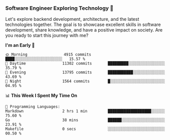 ### Software Engineer Exploring Technology 🚀 

Let's explore backend development, architecture, and the latest technologies together. The goal is to showcase excellent skills in software development, share knowledge, and have a positive impact on society. Are you ready to start this journey with me?

<!--START_SECTION:waka-->
**I'm an Early 🐤** 

```text
🌞 Morning                4915 commits        ████░░░░░░░░░░░░░░░░░░░░░   15.57 % 
🌆 Daytime                11302 commits       █████████░░░░░░░░░░░░░░░░   35.79 % 
🌃 Evening                13795 commits       ███████████░░░░░░░░░░░░░░   43.69 % 
🌙 Night                  1564 commits        █░░░░░░░░░░░░░░░░░░░░░░░░   04.95 % 
```


📊 **This Week I Spent My Time On** 

```text
💬 Programming Languages: 
Markdown                 2 hrs 1 min         ███████████████████░░░░░░   75.60 % 
Go                       38 mins             ██████░░░░░░░░░░░░░░░░░░░   23.91 % 
Makefile                 0 secs              ░░░░░░░░░░░░░░░░░░░░░░░░░   00.50 % 
```


<!--END_SECTION:waka-->
